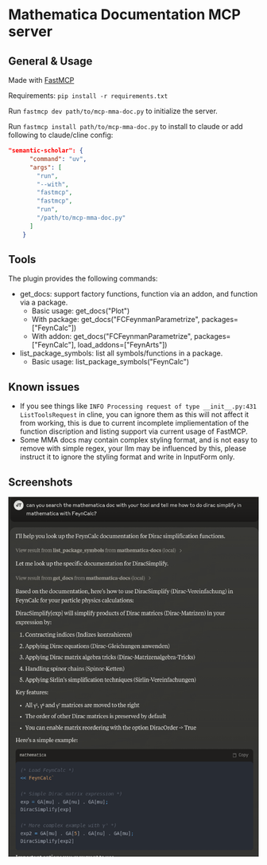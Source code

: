 # Mathematica Documentation MCP server

## General & Usage

Made with [FastMCP](https://github.com/jlowin/fastmcp)

Requirements: `pip install -r requirements.txt`

Run `fastmcp dev path/to/mcp-mma-doc.py` to initialize the server.

Run `fastmcp install path/to/mcp-mma-doc.py` to install to claude or add following to claude/cline config:

```json
"semantic-scholar": {
      "command": "uv",
      "args": [
        "run",
        "--with",
        "fastmcp",
        "fastmcp",
        "run",
        "/path/to/mcp-mma-doc.py"
      ]
    }
```

## Tools

The plugin provides the following commands:

- get_docs: support factory functions, function via an addon, and function via a package.
  - Basic usage: get_docs("Plot")
  - With package: get_docs("FCFeynmanParametrize", packages=["FeynCalc"])
  - With addon: get_docs("FCFeynmanParametrize", packages=["FeynCalc"], load_addons=["FeynArts"])
- list_package_symbols: list all symbols/functions in a package.
  - Basic usage: list_package_symbols("FeynCalc")

## Known issues

- If you see things like `INFO Processing request of type __init__.py:431 ListToolsRequest` in cline, you can ignore them as this will not affect it from working, this is due to current incomplete impliementation of the function discription and listing support via current usage of FastMCP.
- Some MMA docs may contain complex styling format, and is not easy to remove with simple regex, your llm may be influenced by this, please instruct it to ignore the styling format and write in InputForm only.

## Screenshots

![screenshot](image.png)
